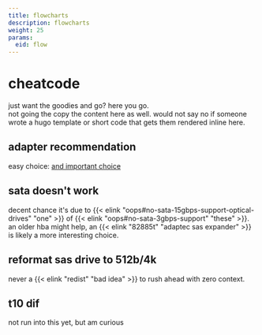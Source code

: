 ```yaml
---
title: flowcharts
description: flowcharts
weight: 25
params:
  eid: flow
---
```

# cheatcode
just want the goodies and go? here you go.  
not going the copy the content here as well. would not say no if someone wrote a hugo
template or short code that gets them rendered inline here.

## adapter recommendation
easy choice: [and important choice](hbastart#some-controllers-i-have-used)

## sata doesn't work
decent chance it's due to {{< elink "oops#no-sata-15gbps-support-optical-drives" "one" >}} of {{< elink "oops#no-sata-3gbps-support" "these" >}}.  
an older hba might help, an {{< elink "82885t" "adaptec sas expander" >}} is likely a more interesting choice.

## reformat sas drive to 512b/4k
never a {{< elink "redist" "bad idea" >}} to rush ahead with zero context.

## t10 dif
not run into this yet, but am curious
